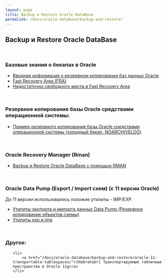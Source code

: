 ```yaml
---
layout: page
title: Backup и Restore Oracle DataBase
permalink: /docs/oracle-database/backup-and-restore/
---
```



## Backup и Restore Oracle DataBase


<br/>

### Базовые знания о бекапах в Oracle

<ul>
    <li>
        <a href="/docs/oracle-database/backup-and-restore/oracle-database-backup/">Вводная информация о резервном копировании баз данных Oracle</a>
    </li>
    <li>
        <a href="/docs/oracle-database/backup-and-restore/rman/fra/">Fast Recovery Area (FRA)</a>
    </li>
    <li>
        <a href="/docs/oracle-database/backup-and-restore/low-space-in-fra/">Недостаточно свободного места в Fast Recovery Area</a>
    </li>
</ul>


<br/>

### Резервное копирование базы Oracle средствами операционной системы:

<ul>
    <li>
        <a href="/docs/oracle-database/backup-and-restore/copy/">Пример резервного копирования базы Oracle средствами операционной системы (холодный бекап, NOARCHIVELOG)</a>
    </li>
</ul>

<br/>


### Oracle Recovery Manager (Rman)


<ul>
    <li>
        <a href="/docs/oracle-database/backup-and-restore/rman/">Backup и Restore Oracle DataBase с помощью RMAN</a>
    </li>
</ul>



<br/>

### Oracle Data Pump (Export / Import схем) (с 11 версии Oracle)

До 11 версии использовались похожие утилиты - IMP/EXP.

<ul>
    <li>
        <a href="/docs/oracle-database/backup-and-restore/oracle-data-pump/">Утилиты экспорта и импорта данных Data Pump (Резервное копирование объектов схемы)</a>
    </li>
    <li>
        <a href="http://odba.ru/showthread.php?t=28">Утилиты exp и imp</a>
    </li>
</ul>




<br/>

### Другое:

<ul>

    <li>
        <a href="/docs/oracle-database/backup-and-restore/oracle-11-transportable-tablespaces/">[Habrahabr] Транспортируемые табличные пространства в Oracle 11g</a>
    </li>
</ul>
